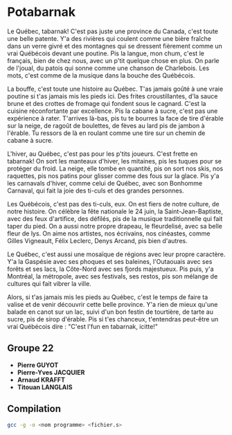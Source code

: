 # Potabarnak

Le Québec, tabarnak! C'est pas juste une province du Canada, c'est toute une belle patente. Y'a des rivières qui coulent comme une bière fraîche dans un verre givré et des montagnes qui se dressent fièrement comme un vrai Québécois devant une poutine. Pis la langue, mon chum, c'est le français, bien de chez nous, avec un p'tit quelque chose en plus. On parle de l'joual, du patois qui sonne comme une chanson de Charlebois. Les mots, c'est comme de la musique dans la bouche des Québécois.

La bouffe, c'est toute une histoire au Québec. T'as jamais goûté à une vraie poutine si t'as jamais mis les pieds ici. Des frites croustillantes, d'la sauce brune et des crottes de fromage qui fondent sous le cagnard. C'est la cuisine réconfortante par excellence. Pis la cabane à sucre, c'est pas une expérience à rater. T'arrives là-bas, pis tu te bourres la face de tire d'érable sur la neige, de ragoût de boulettes, de fèves au lard pis de jambon à l'érable. Tu ressors de là en roulant comme une tire sur un chemin de cabane à sucre.

L'hiver, au Québec, c'est pas pour les p'tits joueurs. C'est frette en tabarnak! On sort les manteaux d'hiver, les mitaines, pis les tuques pour se protéger du froid. La neige, elle tombe en quantité, pis on sort nos skis, nos raquettes, pis nos patins pour glisser comme des fous sur la glace. Pis y'a les carnavals d'hiver, comme celui de Québec, avec son Bonhomme Carnaval, qui fait la joie des ti-culs et des grandes personnes.

Les Québécois, c'est pas des ti-culs, eux. On est fiers de notre culture, de notre histoire. On célèbre la fête nationale le 24 juin, la Saint-Jean-Baptiste, avec des feux d'artifice, des défilés, pis de la musique traditionnelle qui fait taper du pied. On a aussi notre propre drapeau, le fleurdelisé, avec sa belle fleur de lys. On aime nos artistes, nos écrivains, nos cinéastes, comme Gilles Vigneault, Félix Leclerc, Denys Arcand, pis bien d'autres.

Le Québec, c'est aussi une mosaïque de régions avec leur propre caractère. Y'a la Gaspésie avec ses phoques et ses baleines, l'Outaouais avec ses forêts et ses lacs, la Côte-Nord avec ses fjords majestueux. Pis puis, y'a Montréal, la métropole, avec ses festivals, ses restos, pis son mélange de cultures qui fait vibrer la ville.

Alors, si t'as jamais mis les pieds au Québec, c'est le temps de faire ta valise et de venir découvrir cette belle province. Y'a rien de mieux qu'une balade en canot sur un lac, suivi d'un bon festin de tourtière, de tarte au sucre, pis de sirop d'érable. Pis si t'es chanceux, t'entendras peut-être un vrai Québécois dire : "C'est l'fun en tabarnak, icitte!"

## Groupe 22

* **Pierre GUYOT**
* **Pierre-Yves JACQUIER**
* **Arnaud KRAFFT**
* **Titouan LANGLAIS**

## Compilation

```sh
gcc -g -o <nom programme> <fichier.s>
```